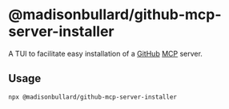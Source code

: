 # @madisonbullard/github-mcp-server-installer
A TUI to facilitate easy installation of a [GitHub](https://github.com/) [MCP](https://modelcontextprotocol.io/) server.

## Usage
`npx @madisonbullard/github-mcp-server-installer`
